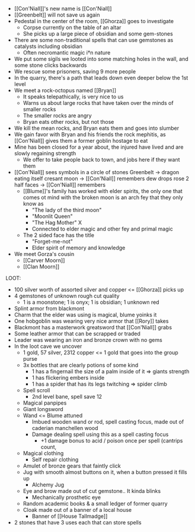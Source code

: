 - [[Con'Niall]]'s new name is [[Con'Niall]]
- [[Greenbelt]] will not save us again
- Pedestal in the center of the room, [[Ghorza]] goes to investigate
	- Corpse currently on the table of an altar
	- She picks up a large piece of obsidian and some gem-stones
- There are some non-traditional spells that can use gemstones as catalysts including obsidian
	- Often necromantic magic i†n nature
- We put some sigils we looted into some matching holes in the wall, and some stone clicks backwards
- We rescue some prisoners, saving 9 more people
- In the quarry, there's a path that leads down even deeper below the 1st level
- We meet a rock-octopus named [[Bryan]]
	- It speaks telepathically, is very nice to us
	- Warns us about large rocks that have taken over the minds of smaller rocks
	- The smaller rocks are angry
	- Bryan eats other rocks, but not those
- We kill the mean rocks, and Bryan eats them and goes into slumber
- We gain favor with Bryan and his friends the rock mephitis, as [[Con'Niall]] gives them a former goblin hostage to eat
- Mine has been closed for a year about, the injured have lived and are slowly regaining strength
	- We offer to take people back to town, and jobs here if they want them
- [[Con'Niall]] sees symbols in a circle of stones
	Greenbelt -> dragon eating itself
	cresant moon -> [[Con'Niall]] remembers
	dew drops
	rose
	2 half faces -> [[Con'Niall]] remembers
	- [[Blume]]'s family has worked with elder spirits, the only one that comes ot mind with the broken moon is an arch fey that they only know as
		- "The lady of the third moon"
		- "Moonlit Queen"
		- "The Hag Mother" X
		- Connected to elder magic and other fey and primal magic
	- The 2 sided face has the title
		- "Forget-me-not"
		- Elder spirit of memory and knowledge
- We meet Gorza's cousin
	- [[Carver Moorn]]
	- [[Clan Moorn]]

LOOT:
- 100 silver worth of assorted silver and copper <= [[Ghorza]] picks up
- 4 gemstones of unknown rough cut quality
	- 1 is a moonstone; 1 is onyx; 1 is obsidian; 1 unknown red
- Splint armor from blackmont
- Charm that the elder was using is magical, blume yoinks it
- One hobgoblin was wearing very nice armor that [[Rory]] takes
- Blackmont has a masterwork greatsword that [[Con'Niall]] grabs
- Some leather armor that can be scrapped or traded
- Leader was wearing an iron and bronze crown with no gems
- In the loot cave we uncover
	- 1 gold, 57 silver, 2312 copper <= 1 gold that goes into the group purse
	- 3x bottles that are clearly potions of some kind
		- 1 has a fingernail the size of a palm inside of it => giants strength
		- 1 has flickering embers inside
		- 1 has a spider that has its legs twitching => spider climb
	- Spell scroll
		- 2nd level bane, spell save 12
	- Magical panpipes
	- Giant longsword
	- Wand <= Blume attuned
		- Imbued wooden wand or rod, spell casting focus, made out of caderian manchellen wood
		- Damage dealing spell using this as a spell casting focus
			- +1 damage bonus to acid / poison once per spell (cantrips count, 
	- Magical clothing
		- Self repair clothing 
	- Amulet of bronze gears that faintly click
	- Jug with smooth almost buttons on it, when a button pressed it fills up
		- Alchemy Jug
	- Eye and brow made out of cut gemstone.. It kinda blinks
		- Mechanically prosthetic eye
	- Random academic books & a small ledger of former quarry 
	- Cloak made out of a banner of a local house
		- Banner of [[House Tallmadge]]
- 2 stones that have 3 uses each that can store spells